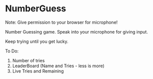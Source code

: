 # NumberGuess

Note: Give permission to your browser for microphone!

Number Guessing game. Speak into your microphone for giving input.

Keep trying until you get lucky.

To Do:

1. Number of tries
2. LeaderBoard (Name and Tries - less is more)
3. Live Tries and Remaining
